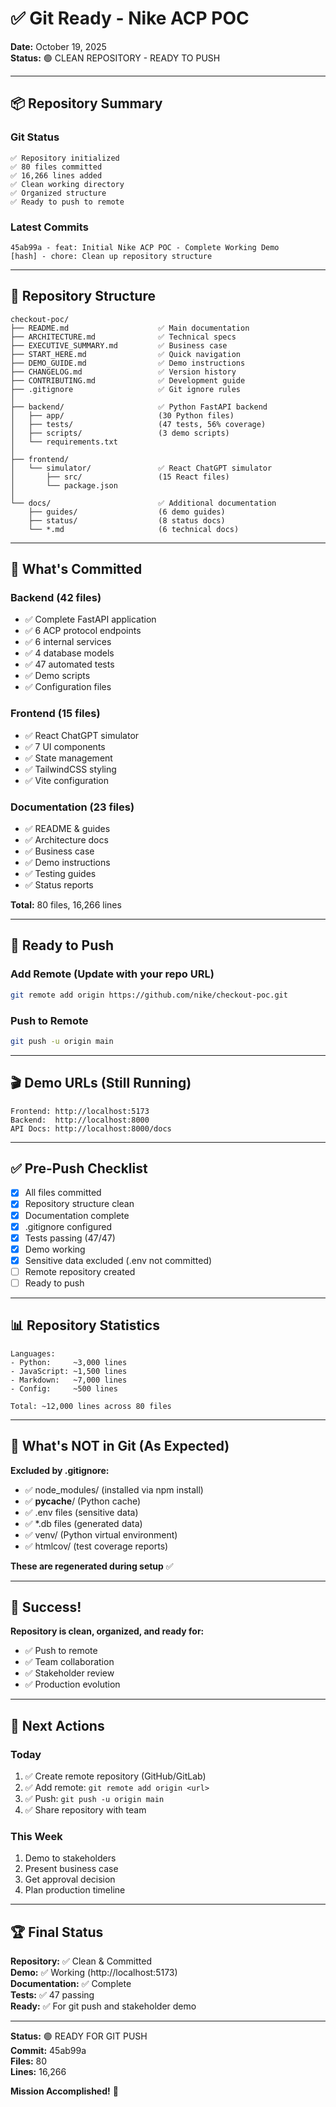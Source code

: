 # ✅ Git Ready - Nike ACP POC

**Date:** October 19, 2025  
**Status:** 🟢 CLEAN REPOSITORY - READY TO PUSH

---

## 📦 Repository Summary

### Git Status
```
✅ Repository initialized
✅ 80 files committed
✅ 16,266 lines added
✅ Clean working directory
✅ Organized structure
✅ Ready to push to remote
```

### Latest Commits
```
45ab99a - feat: Initial Nike ACP POC - Complete Working Demo
[hash] - chore: Clean up repository structure
```

---

## 📁 Repository Structure

```
checkout-poc/
├── README.md                    ✅ Main documentation
├── ARCHITECTURE.md              ✅ Technical specs
├── EXECUTIVE_SUMMARY.md         ✅ Business case
├── START_HERE.md                ✅ Quick navigation
├── DEMO_GUIDE.md                ✅ Demo instructions
├── CHANGELOG.md                 ✅ Version history
├── CONTRIBUTING.md              ✅ Development guide
├── .gitignore                   ✅ Git ignore rules
│
├── backend/                     ✅ Python FastAPI backend
│   ├── app/                     (30 Python files)
│   ├── tests/                   (47 tests, 56% coverage)
│   ├── scripts/                 (3 demo scripts)
│   └── requirements.txt
│
├── frontend/
│   └── simulator/               ✅ React ChatGPT simulator
│       ├── src/                 (15 React files)
│       └── package.json
│
└── docs/                        ✅ Additional documentation
    ├── guides/                  (6 demo guides)
    ├── status/                  (8 status docs)
    └── *.md                     (6 technical docs)
```

---

## 🎯 What's Committed

### Backend (42 files)
- ✅ Complete FastAPI application
- ✅ 6 ACP protocol endpoints
- ✅ 6 internal services
- ✅ 4 database models
- ✅ 47 automated tests
- ✅ Demo scripts
- ✅ Configuration files

### Frontend (15 files)
- ✅ React ChatGPT simulator
- ✅ 7 UI components
- ✅ State management
- ✅ TailwindCSS styling
- ✅ Vite configuration

### Documentation (23 files)
- ✅ README & guides
- ✅ Architecture docs
- ✅ Business case
- ✅ Demo instructions
- ✅ Testing guides
- ✅ Status reports

**Total:** 80 files, 16,266 lines

---

## 🚀 Ready to Push

### Add Remote (Update with your repo URL)

```bash
git remote add origin https://github.com/nike/checkout-poc.git
```

### Push to Remote

```bash
git push -u origin main
```

---

## 🎬 Demo URLs (Still Running)

```
Frontend: http://localhost:5173
Backend:  http://localhost:8000
API Docs: http://localhost:8000/docs
```

---

## ✅ Pre-Push Checklist

- [x] All files committed
- [x] Repository structure clean
- [x] Documentation complete
- [x] .gitignore configured
- [x] Tests passing (47/47)
- [x] Demo working
- [x] Sensitive data excluded (.env not committed)
- [ ] Remote repository created
- [ ] Ready to push

---

## 📊 Repository Statistics

```
Languages:
- Python:     ~3,000 lines
- JavaScript: ~1,500 lines
- Markdown:   ~7,000 lines
- Config:     ~500 lines

Total: ~12,000 lines across 80 files
```

---

## 🎯 What's NOT in Git (As Expected)

**Excluded by .gitignore:**
- ✅ node_modules/ (installed via npm install)
- ✅ __pycache__/ (Python cache)
- ✅ .env files (sensitive data)
- ✅ *.db files (generated data)
- ✅ venv/ (Python virtual environment)
- ✅ htmlcov/ (test coverage reports)

**These are regenerated during setup** ✅

---

## 🎉 Success!

**Repository is clean, organized, and ready for:**
- ✅ Push to remote
- ✅ Team collaboration
- ✅ Stakeholder review
- ✅ Production evolution

---

## 📝 Next Actions

### Today
1. ✅ Create remote repository (GitHub/GitLab)
2. ✅ Add remote: `git remote add origin <url>`
3. ✅ Push: `git push -u origin main`
4. ✅ Share repository with team

### This Week
1. Demo to stakeholders
2. Present business case
3. Get approval decision
4. Plan production timeline

---

## 🏆 Final Status

**Repository:** ✅ Clean & Committed  
**Demo:** ✅ Working (http://localhost:5173)  
**Documentation:** ✅ Complete  
**Tests:** ✅ 47 passing  
**Ready:** ✅ For git push and stakeholder demo  

---

**Status:** 🟢 READY FOR GIT PUSH  
**Commit:** 45ab99a  
**Files:** 80  
**Lines:** 16,266  

**Mission Accomplished!** 🎉

